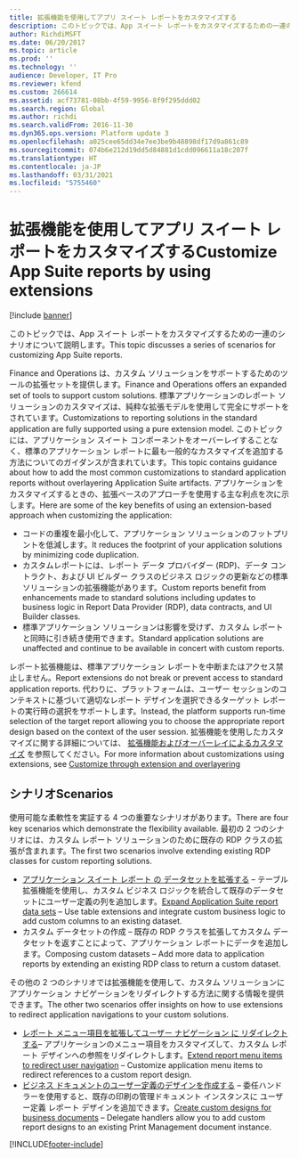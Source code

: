 ```yaml
---
title: 拡張機能を使用してアプリ スイート レポートをカスタマイズする
description: このトピックでは、App スイート レポートをカスタマイズするための一連のシナリオについて説明します。
author: RichdiMSFT
ms.date: 06/20/2017
ms.topic: article
ms.prod: ''
ms.technology: ''
audience: Developer, IT Pro
ms.reviewer: kfend
ms.custom: 266614
ms.assetid: acf73781-08bb-4f59-9956-8f9f295ddd02
ms.search.region: Global
ms.author: richdi
ms.search.validFrom: 2016-11-30
ms.dyn365.ops.version: Platform update 3
ms.openlocfilehash: a025cee65dd34e7ee3be9b48898df17d9a861c89
ms.sourcegitcommit: 074b6e212d19dd5d84881d1cdd096611a18c207f
ms.translationtype: HT
ms.contentlocale: ja-JP
ms.lasthandoff: 03/31/2021
ms.locfileid: "5755460"
---
```

# <a name="customize-app-suite-reports-by-using-extensions"></a><span data-ttu-id="228bc-103">拡張機能を使用してアプリ スイート レポートをカスタマイズする</span><span class="sxs-lookup"><span data-stu-id="228bc-103">Customize App Suite reports by using extensions</span></span>

[!include [banner](../includes/banner.md)]

<span data-ttu-id="228bc-104">このトピックでは、App スイート レポートをカスタマイズするための一連のシナリオについて説明します。</span><span class="sxs-lookup"><span data-stu-id="228bc-104">This topic discusses a series of scenarios for customizing App Suite reports.</span></span>

<span data-ttu-id="228bc-105">Finance and Operations は、カスタム ソリューションをサポートするためのツールの拡張セットを提供します。</span><span class="sxs-lookup"><span data-stu-id="228bc-105">Finance and Operations offers an expanded set of tools to support custom solutions.</span></span> <span data-ttu-id="228bc-106">標準アプリケーションのレポート ソリューションのカスタマイズは、純粋な拡張モデルを使用して完全にサポートをされています。</span><span class="sxs-lookup"><span data-stu-id="228bc-106">Customizations to reporting solutions in the standard application are fully supported using a pure extension model.</span></span> <span data-ttu-id="228bc-107">このトピックには、アプリケーション スイート コンポーネントをオーバーレイすることなく、標準のアプリケーション レポートに最も一般的なカスタマイズを追加する方法についてのガイダンスが含まれています。</span><span class="sxs-lookup"><span data-stu-id="228bc-107">This topic contains guidance about how to add the most common customizations to standard application reports without overlayering Application Suite artifacts.</span></span> <span data-ttu-id="228bc-108">アプリケーションをカスタマイズするときの、拡張ベースのアプローチを使用する主な利点を次に示します。</span><span class="sxs-lookup"><span data-stu-id="228bc-108">Here are some of the key benefits of using an extension-based approach when customizing the application:</span></span>

- <span data-ttu-id="228bc-109">コードの重複を最小化して、アプリケーション ソリューションのフットプリントを低減します。</span><span class="sxs-lookup"><span data-stu-id="228bc-109">It reduces the footprint of your application solutions by minimizing code duplication.</span></span>
- <span data-ttu-id="228bc-110">カスタムレポートには、レポート データ プロバイダー (RDP)、データ コントラクト、および UI ビルダー クラスのビジネス ロジックの更新などの標準ソリューションの拡張機能があります。</span><span class="sxs-lookup"><span data-stu-id="228bc-110">Custom reports benefit from enhancements made to standard solutions including updates to business logic in Report Data Provider (RDP), data contracts, and UI Builder classes.</span></span>
- <span data-ttu-id="228bc-111">標準アプリケーション ソリューションは影響を受けず、カスタム レポートと同時に引き続き使用できます。</span><span class="sxs-lookup"><span data-stu-id="228bc-111">Standard application solutions are unaffected and continue to be available in concert with custom reports.</span></span>

<span data-ttu-id="228bc-112">レポート拡張機能は、標準アプリケーション レポートを中断またはアクセス禁止しません。</span><span class="sxs-lookup"><span data-stu-id="228bc-112">Report extensions do not break or prevent access to standard application reports.</span></span> <span data-ttu-id="228bc-113">代わりに、プラットフォームは、ユーザー セッションのコンテキストに基づいて適切なレポート デザインを選択できるターゲット レポートの実行時の選択をサポートします。</span><span class="sxs-lookup"><span data-stu-id="228bc-113">Instead, the platform supports run-time selection of the target report allowing you to choose the appropriate report design based on the context of the user session.</span></span> <span data-ttu-id="228bc-114">拡張機能を使用したカスタマイズに関する詳細については、 [拡張機能およびオーバーレイによるカスタマイズ](../extensibility/customization-overlayering-extensions.md) を参照してください。</span><span class="sxs-lookup"><span data-stu-id="228bc-114">For more information about customizations using extensions, see [Customize through extension and overlayering](../extensibility/customization-overlayering-extensions.md)</span></span>

## <a name="scenarios"></a><span data-ttu-id="228bc-115">シナリオ</span><span class="sxs-lookup"><span data-stu-id="228bc-115">Scenarios</span></span>
<span data-ttu-id="228bc-116">使用可能な柔軟性を実証する 4 つの重要なシナリオがあります。</span><span class="sxs-lookup"><span data-stu-id="228bc-116">There are four key scenarios which demonstrate the flexibility available.</span></span> <span data-ttu-id="228bc-117">最初の 2 つのシナリオには、カスタム レポート ソリューションのために既存の RDP クラスの拡張が含まれます。</span><span class="sxs-lookup"><span data-stu-id="228bc-117">The first two scenarios involve extending existing RDP classes for custom reporting solutions.</span></span>

- <span data-ttu-id="228bc-118">[アプリケーション スイート レポート の データセットを拡張する](expand-app-suite-report-data-sets.md) – テーブル拡張機能を使用し、カスタム ビジネス ロジックを統合して既存のデータセットにユーザー定義の列を追加します。</span><span class="sxs-lookup"><span data-stu-id="228bc-118">[Expand Application Suite report data sets](expand-app-suite-report-data-sets.md) – Use table extensions and integrate custom business logic to add custom columns to an existing dataset.</span></span>
- <span data-ttu-id="228bc-119">カスタム データセットの作成 – 既存の RDP クラスを拡張してカスタム データセットを返すことによって、アプリケーション レポートにデータを追加します。</span><span class="sxs-lookup"><span data-stu-id="228bc-119">Composing custom datasets – Add more data to application reports by extending an existing RDP class to return a custom dataset.</span></span>

<span data-ttu-id="228bc-120">その他の 2 つのシナリオでは拡張機能を使用して、カスタム ソリューションにアプリケーション ナビゲーションをリダイレクトする方法に関する情報を提供できます。</span><span class="sxs-lookup"><span data-stu-id="228bc-120">The other two scenarios offer insights on how to use extensions to redirect application navigations to your custom solutions.</span></span>

- <span data-ttu-id="228bc-121">[レポート メニュー項目を拡張してユーザー ナビゲーション に リダイレクトする](extend-report-menu-items.md)– アプリケーションのメニュー項目をカスタマイズして、カスタム レポート デザインへの参照をリダイレクトします。</span><span class="sxs-lookup"><span data-stu-id="228bc-121">[Extend report menu items to redirect user navigation](extend-report-menu-items.md) – Customize application menu items to redirect references to a custom report design.</span></span>
- <span data-ttu-id="228bc-122">[ビジネス ドキュメントのユーザー定義のデザインを作成する](custom-designs-business-docs.md) – 委任ハンドラーを使用すると、既存の印刷の管理ドキュメント インスタンスに ユーザー定義 レポート デザインを追加できます。</span><span class="sxs-lookup"><span data-stu-id="228bc-122">[Create custom designs for business documents](custom-designs-business-docs.md) – Delegate handlers allow you to add custom report designs to an existing Print Management document instance.</span></span>


[!INCLUDE[footer-include](../../../includes/footer-banner.md)]